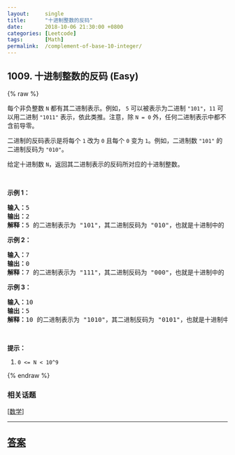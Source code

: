 ```yaml
---
layout:     single
title:      "十进制整数的反码"
date:       2018-10-06 21:30:00 +0800
categories: [Leetcode]
tags:       [Math]
permalink:  /complement-of-base-10-integer/
---
```


## 1009. 十进制整数的反码 (Easy)

{% raw %}

<p>每个非负整数&nbsp;<code>N</code>&nbsp;都有其二进制表示。例如，&nbsp;<code>5</code>&nbsp;可以被表示为二进制&nbsp;<code>&quot;101&quot;</code>，<code>11</code> 可以用二进制&nbsp;<code>&quot;1011&quot;</code>&nbsp;表示，依此类推。注意，除&nbsp;<code>N = 0</code>&nbsp;外，任何二进制表示中都不含前导零。</p>

<p>二进制的反码表示是将每个&nbsp;<code>1</code>&nbsp;改为&nbsp;<code>0</code>&nbsp;且每个&nbsp;<code>0</code>&nbsp;变为&nbsp;<code>1</code>。例如，二进制数&nbsp;<code>&quot;101&quot;</code>&nbsp;的二进制反码为&nbsp;<code>&quot;010&quot;</code>。</p>

<p>给定十进制数&nbsp;<code>N</code>，返回其二进制表示的反码所对应的十进制整数。</p>

<p>&nbsp;</p>

<ol>
</ol>

<p><strong>示例 1：</strong></p>

<pre><strong>输入：</strong>5
<strong>输出：</strong>2
<strong>解释：</strong>5 的二进制表示为 &quot;101&quot;，其二进制反码为 &quot;010&quot;，也就是十进制中的 2 。
</pre>

<p><strong>示例 2：</strong></p>

<pre><strong>输入：</strong>7
<strong>输出：</strong>0
<strong>解释：</strong>7 的二进制表示为 &quot;111&quot;，其二进制反码为 &quot;000&quot;，也就是十进制中的 0 。
</pre>

<p><strong>示例 3：</strong></p>

<pre><strong>输入：</strong>10
<strong>输出：</strong>5
<strong>解释：</strong>10 的二进制表示为 &quot;1010&quot;，其二进制反码为 &quot;0101&quot;，也就是十进制中的 5 。
</pre>

<p>&nbsp;</p>

<p><strong>提示：</strong></p>

<ol>
	<li><code>0 &lt;= N &lt; 10^9</code></li>
</ol>

{% endraw %}

### 相关话题
  [[数学](https://github.com/openset/leetcode/tree/master/tag/math/README.md)]

---

## [答案](https://github.com/openset/leetcode/tree/master/problems/complement-of-base-10-integer)
